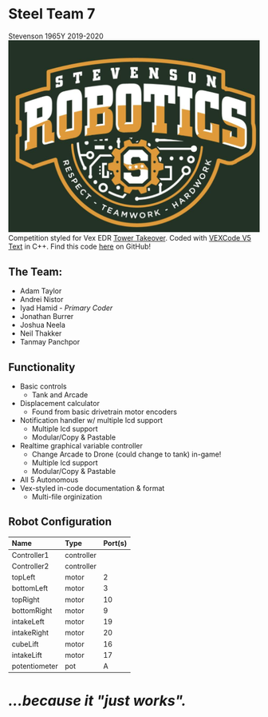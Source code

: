 # **Steel Team 7**

Stevenson 1965Y 2019-2020
![](./media/stevensonlogo.png "Stevenson Robotics 2019-2020")
Competition styled for Vex EDR [Tower Takeover](https://www.vexrobotics.com/vexedr/competition/vrc-current-game "VEX Current Game"). Coded with [VEXCode V5 Text](https://www.vexrobotics.com/vexcode "VEXCode V5") in C++.
Find this code [here](https://www.github.com/IyadHamid/StevensonVex1965Y "Stevenson 1965Y Repository") on GitHub!

## **The Team:**

- Adam Taylor
- Andrei Nistor
- Iyad Hamid - *Primary Coder*
- Jonathan Burrer
- Joshua Neela
- Neil Thakker
- Tanmay Panchpor
	
## **Functionality**

- Basic controls
  - Tank and Arcade
- Displacement calculator
  - Found from basic drivetrain motor encoders
- Notification handler w/ multiple lcd support
  - Multiple lcd support
  - Modular/Copy & Pastable
- Realtime graphical variable controller
  - Change Arcade to Drone (could change to tank) in-game!
  - Multiple lcd support
  - Modular/Copy & Pastable
- All 5 Autonomous
- Vex-styled in-code documentation & format
  - Multi-file orginization

## **Robot Configuration**

|Name          | Type       | Port(s)  |
|:-------------|:-----------|:---------|
|Controller1   | controller |          |
|Controller2   | controller |          |
|topLeft       | motor      | 2        |
|bottomLeft    | motor      | 3        |
|topRight      | motor      | 10       |
|bottomRight   | motor      | 9        |
|intakeLeft    | motor      | 19       |
|intakeRight   | motor      | 20       |
|cubeLift      | motor      | 16       |
|intakeLift    | motor      | 17       |
|potentiometer | pot        | A        |

# *...because it "just works".*
